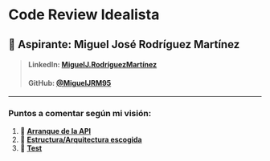 # Code Review Idealista

## :book: Aspirante: Miguel José Rodríguez Martínez

> #### LinkedIn: [MiguelJ.RodríguezMartínez](https://www.linkedin.com/in/web-developer-software-miguel-rodriguez/?locale=en_US)
>
> #### GitHub: [@MiguelJRM95](https://github.com/MiguelJRM95)

---

### Puntos a comentar según mi visión:

1. 🚀 **[Arranque de la API](./topics/start-up.md)**
2. 🧪 **[Estructura/Arquitectura escogida](./topics/architecture.md)**
3. 📏 **[Test](./topics/test.md)**
